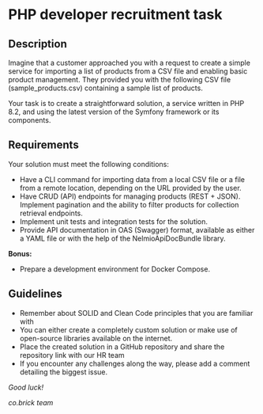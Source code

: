 # PHP developer recruitment task

## Description

Imagine that a customer approached you with a request to create a simple service for importing a list of products from a CSV file and enabling basic product management. They provided you with the following CSV file (sample_products.csv) containing a sample list of products.

Your task is to create a straightforward solution, a service written in PHP 8.2, and using the latest version of the Symfony framework or its components.

## Requirements

Your solution must meet the following conditions:

- Have a CLI command for importing data from a local CSV file or a file from a remote location, depending on the URL provided by the user.
- Have CRUD (API) endpoints for managing products (REST + JSON). Implement pagination and the ability to filter products for collection retrieval endpoints.
- Implement unit tests and integration tests for the solution.
- Provide API documentation in OAS (Swagger) format, available as either a YAML file or with the help of the NelmioApiDocBundle library.

**Bonus:**

- Prepare a development environment for Docker Compose.

## Guidelines

- Remember about SOLID and Clean Code principles that you are familiar with
- You can either create a completely custom solution or make use of open-source libraries available on the internet.
- Place the created solution in a GitHub repository and share the repository link with our HR team
- If you encounter any challenges along the way, please add a comment detailing the biggest issue.

_Good luck!_

_co.brick team_
